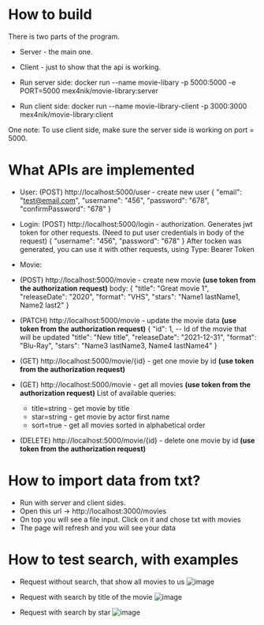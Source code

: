 # How to build

There is two parts of the program.
- Server - the main one.
- Client - just to show that the api is working.

- Run server side: docker run --name movie-libary -p 5000:5000 -e PORT=5000 mex4nik/movie-library:server
- Run client side: docker run --name movie-library-client -p 3000:3000 mex4nik/movie-library:client

One note: To use client side, make sure the server side is working on port = 5000.

# What APIs are implemented
- User:
(POST) http://localhost:5000/user - create new user
{
    "email": "test@email.com",
    "username": "456",
    "password": "678",
    "confirmPassword": "678"
}

- Login: 
(POST) http://localhost:5000/login - authorization. Generates jwt token for other requests. (Need to put user credentials in body of the request)
{
    "username": "456",
    "password": "678"
}
After tocken was generated, you can use it with other requests, using Type: Bearer Token

- Movie: 
- (POST) http://localhost:5000/movie - create new movie **(use token from the authorization request)**
body: {
    "title": "Great movie 1",
    "releaseDate": "2020",
    "format": "VHS",
    "stars": "Name1 lastName1, Name2 last2"
}

- (PATCH) http://localhost:5000/movie - update the movie data **(use token from the authorization request)**
{
    "id": 1,  -- Id of the movie that will be updated
    "title": "New title",
    "releaseDate": "2021-12-31",
    "format": "Blu-Ray",
    "stars": "Name3 lastName3, Name4 lastName4"
}

-  (GET) http://localhost:5000/movie/{id} - get one movie by id **(use token from the authorization request)**
-  (GET) http://localhost:5000/movie - get all movies **(use token from the authorization request)**
   List of available queries: 
   - title=string - get movie by title
   - star=string - get movie by actor first name
   - sort=true - get all movies sorted in alphabetical order
   
-  (DELETE) http://localhost:5000/movie/{id} - delete one movie by id **(use token from the authorization request)**

# How to import data from txt?
- Run with server and client sides.
- Open this url -> http://localhost:3000/movies
- On top you will see a file input. Click on it and chose txt with movies
- The page will refresh and you will see your data

# How to test search, with examples
- Request without search, that show all movies to us
![image](https://user-images.githubusercontent.com/51294476/189198683-845170f1-d22b-40b4-aeb4-8c85f87e47cf.png)

- Request with search by title of the movie
![image](https://user-images.githubusercontent.com/51294476/189198839-9643cf02-efdb-4c22-9131-64b684ec20a4.png)

- Request with search by star
![image](https://user-images.githubusercontent.com/51294476/189198932-390e76a5-e66c-43fb-b9e0-cc7632c8826c.png)
